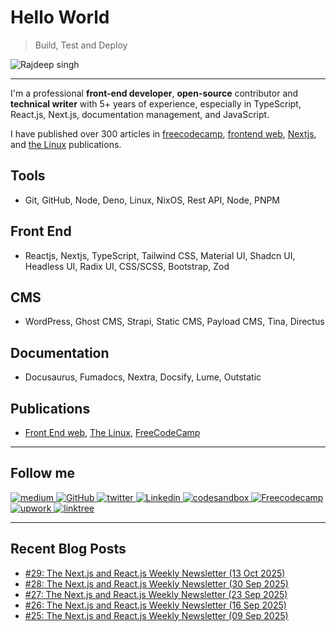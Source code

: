 # Hello World
> Build, Test and Deploy

![Rajdeep singh](https://capsule-render.vercel.app/api?type=soft&color=auto&height=424&section=header&text=Build%2C%20Test%20and%20Deploy&fontSize=70&animation=fadeIn&desc=@officialrajdeepsingh)

---

I'm a professional **front-end developer**, **open-source** contributor and **technical writer** with 5+ years of experience, especially in TypeScript, React.js, Next.js, documentation management, and JavaScript.

I have published over 300 articles in [freecodecamp](https://www.freecodecamp.org/news/author/officialrajdeepsingh), [frontend web](https://medium.com/frontendweb), [Nextjs](https://medium.com/nextjs), and [the Linux](https://medium.com/thelinux) publications.

## Tools

- Git, GitHub, Node, Deno, Linux, NixOS, Rest API, Node, PNPM

## Front End

- Reactjs, Nextjs, TypeScript, Tailwind CSS, Material UI, Shadcn UI, Headless UI, Radix UI, CSS/SCSS, Bootstrap, Zod

## CMS

- WordPress, Ghost CMS, Strapi, Static CMS, Payload CMS, Tina, Directus

## Documentation

- Docusaurus, Fumadocs, Nextra, Docsify, Lume, Outstatic

## Publications

- [Front End web](https://medium.com/frontendweb), [The Linux](https://medium.com/thelinux), [FreeCodeCamp](https://www.freecodecamp.org/news/author/officialrajdeepsingh/)

---

## Follow me

<div id="badges">
  <a target="_blank" href="https://medium.com/@officialrajdeepsingh">
    <img  height={60} width={120} title="Medium" alt="medium" src="https://img.shields.io/badge/Medium-12100E?style=for-the-badge&logo=medium&logoColor=white" alt="LinkedIn Badge"/>
  </a> 
  <a target="_blank" href="https://github.com/officialrajdeepsingh">
    <img  height={60} width={120} title="GitHub" alt="GitHub"  src="https://img.shields.io/badge/github-%23121011.svg?style=for-the-badge&logo=github&logoColor=white"/>
  </a>
  <a target="_blank" href="https://twitter.com/Official_R_deep">
    <img  height={60} width={120} title="Twitter" alt="twitter"  src="https://img.shields.io/badge/Twitter-%231DA1F2.svg?style=for-the-badge&logo=Twitter&logoColor=white"/>
  </a>
  <a target="_blank" href="https://www.linkedin.com/in/officalrajdeepsingh/">
    <img  height={60} width={120} title="Linkedin" alt="Linkedin"  src="https://img.shields.io/badge/linkedin-%230077B5.svg?style=for-the-badge&logo=linkedin&logoColor=white"/>
  </a>
  <a target="_blank" href="https://codesandbox.io/u/officialrajdeepsingh">
    <img  height={60} width={120} title="codesandbox" alt="codesandbox"  src="https://img.shields.io/badge/Codesandbox-040404?style=for-the-badge&logo=codesandbox&logoColor=DBDBDB"/>
  </a>
   <a target="_blank" href="https://www.freecodecamp.org/news/author/officialrajdeepsingh">
    <img  height={60} width={120} title="Freecodecamp" alt="Freecodecamp"  src="https://img.shields.io/badge/Freecodecamp-%23123.svg?&style=for-the-badge&logo=freecodecamp&logoColor=green"/>
  </a>
   <a target="_blank" href="https://www.upwork.com/freelancers/~01a4e8ba7a41795229">
    <img  height={60} width={120} title="upwork" alt="upwork"  src="https://img.shields.io/badge/UpWork-6FDA44?style=for-the-badge&logo=Upwork&logoColor=white"/>
  </a>
   <a target="_blank" href="https://linktr.ee/officialrajdeepsingh">
    <img  height={60} width={120} title="linktree" alt="linktree"  src="https://img.shields.io/badge/linktree-1de9b6?style=for-the-badge&logo=linktree&logoColor=white"/>
  </a>
</div>

---

## Recent Blog Posts

<!-- BLOG-POST-LIST:START -->
- [#29: The Next.js and React.js Weekly Newsletter &lpar;13 Oct 2025&rpar;](https://medium.com/nextjs/29-the-next-js-and-react-js-weekly-newsletter-13-oct-2025-fd195f1cfacc?source=rss-87a39efc43fa------2)
- [#28: The Next.js and React.js Weekly Newsletter &lpar;30 Sep 2025&rpar;](https://medium.com/nextjs/28-the-next-js-and-react-js-weekly-newsletter-30-sep-2025-3f493b5b6394?source=rss-87a39efc43fa------2)
- [#27: The Next.js and React.js Weekly Newsletter &lpar;23 Sep 2025&rpar;](https://medium.com/nextjs/27-the-next-js-and-react-js-weekly-newsletter-23-sep-2025-daea6c30c271?source=rss-87a39efc43fa------2)
- [#26: The Next.js and React.js Weekly Newsletter &lpar;16 Sep 2025&rpar;](https://medium.com/nextjs/26-the-next-js-and-react-js-weekly-newsletter-16-sep-2025-6d3f658a3475?source=rss-87a39efc43fa------2)
- [#25: The Next.js and React.js Weekly Newsletter &lpar;09 Sep 2025&rpar;](https://medium.com/nextjs/25-the-next-js-and-react-js-weekly-newsletter-09-sep-2025-d68ff888d020?source=rss-87a39efc43fa------2)
<!-- BLOG-POST-LIST:END -->
